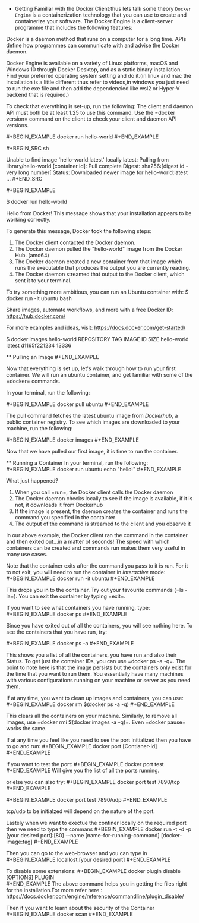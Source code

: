 * Getting Familiar with the Docker Client:thus lets talk some theory
`Docker Engine` is a containerization technology that you can use to create and containerize your software. The Docker Engine is a client-server programme that includes the following features:

Docker is a daemon method that runs on a computer for a long time.
APIs define how programmes can communicate with and advise the Docker daemon.

Docker Engine is available on a variety of Linux platforms, macOS and Windows 10 through Docker Desktop, and as a static binary installation. Find your preferred operating system setting and do it.(in linux and mac the installation is a little different thus refer to videos,in windows you just need to run the exe file and then add the dependencied like wsl2 or Hyper-V backend that is required.)


To check that everything is set-up, run the following:
The client and daemon API must both be at least 1.25 to use this command. Use the =docker version= command on the client to check your client and daemon API versions.

#+BEGIN_EXAMPLE
 docker run hello-world
#+END_EXAMPLE

#+BEGIN_SRC sh

Unable to find image 'hello-world:latest' locally
latest: Pulling from library/hello-world
[container id]: Pull complete
Digest: sha256:[digest id -very long number[
Status: Downloaded newer image for hello-world:latest
...
#+END_SRC

#+BEGIN_EXAMPLE

$ docker run hello-world

Hello from Docker!
This message shows that your installation appears to be working correctly.

To generate this message, Docker took the following steps:
 1. The Docker client contacted the Docker daemon.
 2. The Docker daemon pulled the "hello-world" image from the Docker Hub.
    (amd64)
 3. The Docker daemon created a new container from that image which runs the
    executable that produces the output you are currently reading.
 4. The Docker daemon streamed that output to the Docker client, which sent it
    to your terminal.

To try something more ambitious, you can run an Ubuntu container with:
 $ docker run -it ubuntu bash

Share images, automate workflows, and more with a free Docker ID:
 https://hub.docker.com/

For more examples and ideas, visit:
 https://docs.docker.com/get-started/


$ docker images hello-world
REPOSITORY   TAG     IMAGE ID      SIZE
hello-world  latest  d1165f221234  13336

** Pulling an Image
#+END_EXAMPLE

Now that everything is set up, let's walk through how to run your first container. We will run an ubuntu container, and get familiar with some of the =docker= commands.

In your terminal, run the following:

#+BEGIN_EXAMPLE
 docker pull ubuntu
#+END_EXAMPLE

The pull command fetches the latest ubuntu image from *Dockerhub*, a public container registry. To see which images are downloaded to your machine, run the following:

#+BEGIN_EXAMPLE
 docker images
#+END_EXAMPLE

Now that we have pulled our first image, it is time to run the container.

** Running a Container
In your terminal, run the following:
#+BEGIN_EXAMPLE
 docker run ubuntu echo "hello!"
#+END_EXAMPLE

What just happened?

1. When you call =run=, the Docker client calls the Docker daemon
2. The Docker daemon checks locally to see if the image is available, if it is not, it downloads it from Dockerhub 
3. If the image is present, the daemon creates the container and runs the command you specified in the containter
4. The output of the command is streamed to the client and you observe it

In our above example, the Docker client ran the command in the container and then exited out...in a matter of seconds! The speed with which containers can be created and commands run makes them very useful in many use cases. 

Note that the container exits after the command you pass to it is run. For it to not exit, you will need to run the container in *interactive* mode:
#+BEGIN_EXAMPLE
 docker run -it ubuntu 
#+END_EXAMPLE

This drops you in to the container. Try out your favourite commands (=ls -la=). You can exit the container by typing =exit=.

If you want to see what containers you have running, type:
#+BEGIN_EXAMPLE
 docker ps
#+END_EXAMPLE

Since you have exited out of all the containers, you will see nothing here. To see the containers that you have run, try:

#+BEGIN_EXAMPLE
 docker ps -a
#+END_EXAMPLE

This shows you a list of all the containers, you have run and also their Status. To get just the container IDs, you can use =docker ps -a -q=. The point to note here is that the image persists but the containers only exist for the time that you want to run them. You essentially have many machines with various configurations running on your machine or server as you need them. 

If at any time, you want to clean up images and containers, you can use:
#+BEGIN_EXAMPLE
 docker rm $(docker ps -a -q)
#+END_EXAMPLE

This clears all the containers on your machine. Similarly, to remove all images, use =docker rmi $(docker images -a -q)=.
Even =docker pause= works the same.

If at any time you feel like you need to see the port initialized then you have to go and run:
#+BEGIN_EXAMPLE
 docker port [Contianer-id]
#+END_EXAMPLE

if you want to test the port:
#+BEGIN_EXAMPLE
 docker port test
#+END_EXAMPLE
Will give you the list of all the ports running.


or else you can also try:
#+BEGIN_EXAMPLE
docker port test 7890/tcp 
#+END_EXAMPLE

#+BEGIN_EXAMPLE
docker port test 7890/udp
#+END_EXAMPLE

tcp/udp to be initialzed will depend on the nature of the port.


Lastely when we want to exectue the continer locally on the required port then we need to type the commans
#+BEGIN_EXAMPLE
docker run -t -d -p [your desired port]:[80] --name [name-for-running-command] [docker-image:tag]
#+END_EXAMPLE


Then you can go to the web-browser and you can type in
#+BEGIN_EXAMPLE
locallost:[your desired port]
#+END_EXAMPLE

To disable some extensions:
#+BEGIN_EXAMPLE
docker plugin disable [OPTIONS] PLUGIN   
#+END_EXAMPLE
The above command helps you in getting the files right for the installation.For more refer here : https://docs.docker.com/engine/reference/commandline/plugin_disable/


Then if you want to learn about the security of the Container
#+BEGIN_EXAMPLE
docker scan
#+END_EXAMPLE
